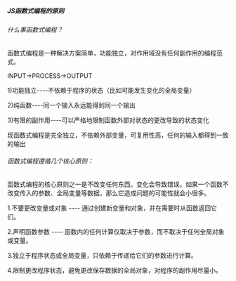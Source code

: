 ##### JS函数式编程的原则

###### 什么事函数式编程？

函数式编程是一种解决方案简单，功能独立，对作用域没有任何副作用的编程范式。

INPUT->PROCESS->OUTPUT

1)功能独立----不依赖于程序的状态（比如可能发生变化的全局变量）

2)纯函数----同一个输入永远能得到同一个输出

3)有限的副作用----可以严格地限制函数外部对状态的更改导致的状态变化

现函数式编程是完全独立，不依赖外部变量，可复用性高，任何的输入都得到一致的输出

###### 函数式编程遵循几个核心原则：

函数式编程的核心原则之一是不改变任何东西。变化会导致错误。如果一个函数不改变传入的参数、全局变量等数据，那么它造成问题的可能性就会小很多。

1.不要更改变量或对象 ---- 通过创建新变量和对象，并在需要时从函数返回它们。

2.声明函数参数 ---- 函数内的任何计算仅取决于参数，而不取决于任何全局对象或变量。

3.独立于程序状态或全局变量，只依赖于传递给它们的参数进行计算。

4.限制更改程序状态，避免更改保存数据的全局对象，对程序的副作用尽量小。

